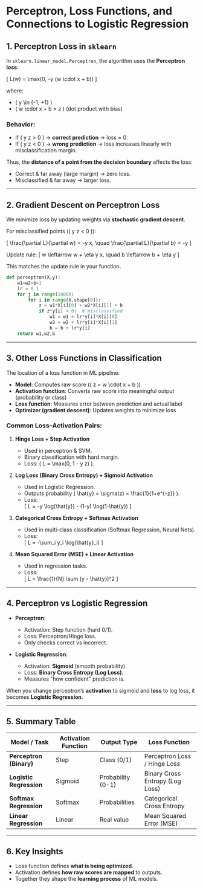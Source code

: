 
# Perceptron, Loss Functions, and Connections to Logistic Regression

## 1. Perceptron Loss in `sklearn`
In `sklearn.linear_model.Perceptron`, the algorithm uses the **Perceptron loss**:

\[
L(w) = \max(0, -y (w \cdot x + b))
\]

where:
- \( y \in \{-1, +1\} \)
- \( w \cdot x + b = z \) (dot product with bias)

### Behavior:
- If \( y z > 0 \) → **correct prediction** → loss = 0  
- If \( y z < 0 \) → **wrong prediction** → loss increases linearly with misclassification margin.

Thus, the **distance of a point from the decision boundary** affects the loss:
- Correct & far away (large margin) → zero loss.
- Misclassified & far away → larger loss.

---

## 2. Gradient Descent on Perceptron Loss
We minimize loss by updating weights via **stochastic gradient descent**.

For misclassified points (\( y z < 0 \)):

\[
\frac{\partial L}{\partial w} = -y x, \quad \frac{\partial L}{\partial b} = -y
\]

Update rule:
\[
w \leftarrow w + \eta y x, \quad b \leftarrow b + \eta y
\]

This matches the update rule in your function.

```python
def perceptron(X,y):
    w1=w2=b=1
    lr = 0.1
    for j in range(1000):
        for i in range(X.shape[0]):
            z = w1*X[i][0] + w2*X[i][1] + b
            if z*y[i] < 0:  # misclassified
                w1 = w1 + lr*y[i]*X[i][0]
                w2 = w2 + lr*y[i]*X[i][1]
                b = b + lr*y[i]
    return w1,w2,b
```

---

## 3. Other Loss Functions in Classification
The location of a loss function in ML pipeline:
- **Model**: Computes raw score (\( z = w \cdot x + b \))
- **Activation function**: Converts raw score into meaningful output (probability or class)
- **Loss function**: Measures error between prediction and actual label
- **Optimizer (gradient descent)**: Updates weights to minimize loss

### Common Loss–Activation Pairs:
1. **Hinge Loss + Step Activation**
   - Used in perceptron & SVM.
   - Binary classification with hard margin.
   - Loss: \( L = \max(0, 1 - y z) \).

2. **Log Loss (Binary Cross Entropy) + Sigmoid Activation**
   - Used in Logistic Regression.
   - Outputs probability \( \hat{y} = \sigma(z) = \frac{1}{1+e^{-z}} \).
   - Loss:  
     \[ L = -y \log(\hat{y}) - (1-y) \log(1-\hat{y}) \]

3. **Categorical Cross Entropy + Softmax Activation**
   - Used in multi-class classification (Softmax Regression, Neural Nets).
   - Loss:  
     \[ L = -\sum_i y_i \log(\hat{y}_i) \]

4. **Mean Squared Error (MSE) + Linear Activation**
   - Used in regression tasks.
   - Loss:  
     \[ L = \frac{1}{N} \sum (y - \hat{y})^2 \]

---

## 4. Perceptron vs Logistic Regression
- **Perceptron**:
  - Activation: Step function (hard 0/1).
  - Loss: Perceptron/Hinge loss.
  - Only checks correct vs incorrect.

- **Logistic Regression**:
  - Activation: **Sigmoid** (smooth probability).
  - Loss: **Binary Cross Entropy (Log Loss)**.
  - Measures "how confident" prediction is.

When you change perceptron’s **activation** to sigmoid and **loss** to log loss, it becomes **Logistic Regression**.

---

## 5. Summary Table

| Model / Task                | Activation Function  | Output Type       | Loss Function                         |
|-----------------------------|----------------------|------------------|---------------------------------------|
| **Perceptron (Binary)**     | Step                 | Class (0/1)      | Perceptron Loss / Hinge Loss          |
| **Logistic Regression**     | Sigmoid              | Probability (0-1)| Binary Cross Entropy (Log Loss)       |
| **Softmax Regression**      | Softmax              | Probabilities     | Categorical Cross Entropy             |
| **Linear Regression**       | Linear               | Real value       | Mean Squared Error (MSE)              |

---

## 6. Key Insights
- Loss function defines **what is being optimized**.  
- Activation defines **how raw scores are mapped** to outputs.  
- Together they shape the **learning process** of ML models.
